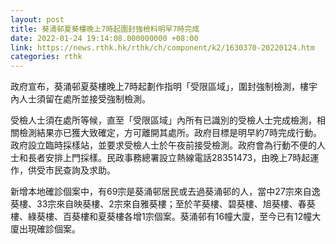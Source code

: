 ```yaml
---
layout: post
title: 葵涌邨夏葵樓晚上7時起圍封強檢料明早7時完成
date: 2022-01-24 19:14:08.000000000 +08:00
link: https://news.rthk.hk/rthk/ch/component/k2/1630370-20220124.htm
categories: rthk
---
```


政府宣布，葵涌邨夏葵樓晚上7時起劃作指明「受限區域」，圍封強制檢測，樓宇內人士須留在處所並接受強制檢測。

受檢人士須在處所等候，直至「受限區域」內所有已識別的受檢人士完成檢測，相關檢測結果亦已獲大致確定，方可離開其處所。政府目標是明早約7時完成行動。政府設立臨時採樣站，並要求受檢人士於午夜前接受檢測。政府會為行動不便的人士和長者安排上門採樣。民政事務總署設立熱線電話28351473，由晚上7時起運作，供受市民查詢及求助。

新增本地確診個案中，有69宗是葵涌邨居民或去過葵涌邨的人，當中27宗來自逸葵樓、33宗來自映葵樓、2宗來自雅葵樓；至於芊葵樓、碧葵樓、旭葵樓、春葵樓、綠葵樓、百葵樓和夏葵樓各增1宗個案。葵涌邨有16幢大廈，至今已有12幢大廈出現確診個案。
